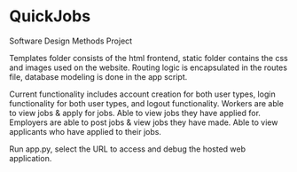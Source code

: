 # QuickJobs
Software Design Methods Project

Templates folder consists of the html frontend, static folder contains the css and images used on the website. 
Routing logic is encapsulated in the routes file, database modeling is done in the app script.

Current functionality includes account creation for both user types, login functionality for both user types, and logout functionality.
Workers are able to view jobs & apply for jobs. Able to view jobs they have applied for.
Employers are able to post jobs & view jobs they have made. Able to view applicants who have applied to their jobs. 

Run app.py, select the URL to access and debug the hosted web application. 

